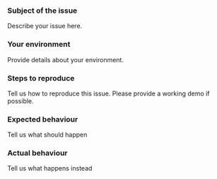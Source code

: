 ### Subject of the issue
Describe your issue here.

### Your environment
Provide details about your environment.

### Steps to reproduce
Tell us how to reproduce this issue. Please provide a working demo if possible.

### Expected behaviour
Tell us what should happen

### Actual behaviour
Tell us what happens instead